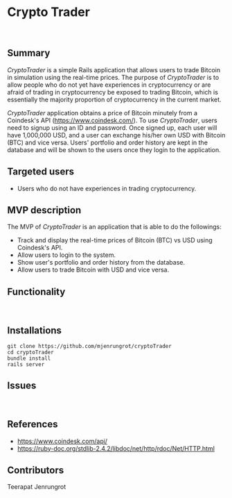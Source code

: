 Crypto Trader
=============

 

Summary
-------

*CryptoTrader* is a simple Rails application that allows users to trade Bitcoin
in simulation using the real-time prices. The purpose of *CryptoTrader* is to allow people
who do not yet have experiences in cryptocurrency or are afraid of trading in cryptocurrency
be exposed to trading Bitcoin, which is essentially the majority proportion of cryptocurrency
in the current market.

*CryptoTrader* application obtains a price of Bitcoin minutely from a Coindesk's API (https://www.coindesk.com/).
To use *CryptoTrader*, users need to signup using an ID and password. Once signed up, each user 
will have 1,000,000 USD, and a user can exchange his/her own USD with Bitcoin (BTC) and vice versa. 
Users' portfolio and order history are kept in the database and will be shown to the users once
they login to the application.


Targeted users
--------------

-   Users who do not have experiences in trading cryptocurrency.


MVP description
---------------

The MVP of *CryptoTrader* is an application that is able to do the followings:

-   Track and display the real-time prices of Bitcoin (BTC) vs USD using Coindesk's API.
-   Allow users to login to the system.
-   Show user's portfolio and order history from the database.
-   Allow users to trade Bitcoin with USD and vice versa.
 

Functionality
-------------


 

Installations
-------------

```
git clone https://github.com/mjenrungrot/cryptoTrader
cd cryptoTrader
bundle install
rails server
```

Issues
------

 

References
----------

- <https://www.coindesk.com/api/>
- <https://ruby-doc.org/stdlib-2.4.2/libdoc/net/http/rdoc/Net/HTTP.html>
 

Contributors
------------

Teerapat Jenrungrot

 

